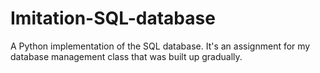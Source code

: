 # Imitation-SQL-database

A Python implementation of the SQL database. 
It's an assignment for my database management class that was built up gradually. 
